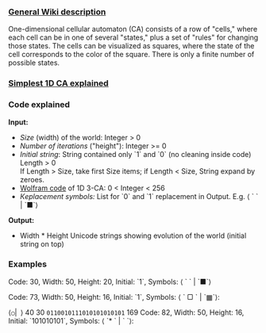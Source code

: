### [General Wiki description](https://en.wikipedia.org/wiki/Cellular_automaton)  
One-dimensional cellular automaton (CA) consists of a row of "cells," 
where each cell can be in one of several "states," plus a set of "rules" for changing those states. 
The cells can be visualized as squares, where the state of the cell corresponds to the color of the square. 
There is only a finite number of possible states.

### [Simplest 1D CA explained](https://mathematica.stackexchange.com/questions/229207/how-to-write-a-function-from-scratch-to-simulate-a-cellular-automaton)

### Code explained
**Input:**  
- *Size* (width) of the world: Integer > 0
- *Number of iterations* ("height"): Integer >= 0
- *Initial string*: String contained only \`1\` and \`0\` (no cleaning inside code)  
  Length > 0  
If Length > Size, take first Size items; if Length < Size, String expand by zeroes.  
- [Wolfram code](https://en.wikipedia.org/wiki/Wolfram_code) of 1D 3-CA: 0 < Integer < 256  
- *Кeplacement symbols:* List for \`0\` and \`1\` replacement in Output. 
   E.g. ⟨ \` \` | \`■\`⟩   
 
**Output:**  
- Width * Height Unicode strings showing evolution of the world (initial string on top)  

### Examples
Code: 30, Width: 50, Height: 20, Initial: \`1\`, Symbols: ⟨ \` \` | \`■\`⟩  
    

Code: 73, Width: 50, Height: 16, Initial: \`1\`, Symbols: ⟨ \` ▢ \` | \`▦\`⟩:



 ⟨`◯`|` `⟩ 40 30  `0110010111010101010101` 169
 Code: 82, Width: 50, Height: 16, Initial: \`101010101\`, Symbols: ⟨ \`* \` | \` \`⟩:


